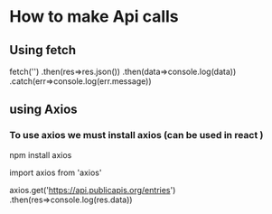 # How to make Api calls

## Using fetch

fetch('')
.then(res=>res.json())
.then(data=>console.log(data))
.catch(err=>console.log(err.message))

## using Axios

### To use axios we must install axios (can be used in react )

npm install axios

import axios from 'axios'

axios.get('https://api.publicapis.org/entries')
.then(res=>console.log(res.data))
